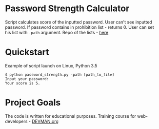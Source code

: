 # Password Strength Calculator

Script calculates score of the inputted password. User can't see inputted password.
If password contains in prohibition list - returns 0.
User can set his list with ```-path``` argument.
Repo of the lists - [here](https://github.com/danielmiessler/SecLists)

# Quickstart
Example of script launch on Linux, Python 3.5

```
$ python password_strength.py -path [path_to_file]
Input your password:
Your score is 5.
```

# Project Goals

The code is written for educational purposes. Training course for web-developers - [DEVMAN.org](https://devman.org)
